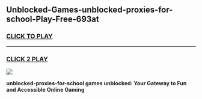 
## Unblocked-Games-unblocked-proxies-for-school-Play-Free-693at
<h3>
<a href="https://premium76.site?title=unblocked-proxies-for-school&ref=20M">CLICK TO PLAY</a></h3>
<hr>

<h3>
<a href="https://premium76.site?title=unblocked-proxies-for-school&ref=20M">CLICK 2 PLAY</a>
  
</h3>

<a href="https://premium76.site?title=unblocked-proxies-for-school&ref=19M"><img src="https://clearcache.store/games.png"></a>


**unblocked-proxies-for-school games unblocked: Your Gateway to Fun and Accessible Online Gaming**
